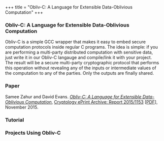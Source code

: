 +++
title = "Obliv-C: A Language for Extensible Data-Oblivious Computation"
+++

### Obliv-C: A Language for Extensible Data-Oblivious Computation

Obliv-C is a simple GCC wrapper that makes it easy to embed secure
computation protocols inside regular C programs. The idea is simple: if
you are performing a multi-party distributed computation with sensitive
data, just write it in our Obliv-C langauge and compile/link it with
your project. The result will be a secure multi-party cryptographic
protocol that performs this operation without revealing any of the
inputs or intermediate values of the computation to any of the
parties. Only the outputs are finally shared.

### Paper

Samee Zahur and David Evans. [_Obliv-C: A Language for Extensible
Data-Oblivious Computation_](http://eprint.iacr.org/2015/1153.pdf),
[Cryptology ePrint Archive: Report
2015/1153](http://eprint.iacr.org/2015/1153)
[[PDF](http://eprint.iacr.org/2015/1153)], November 2015.

### Tutorial

### Projects Using Obliv-C






